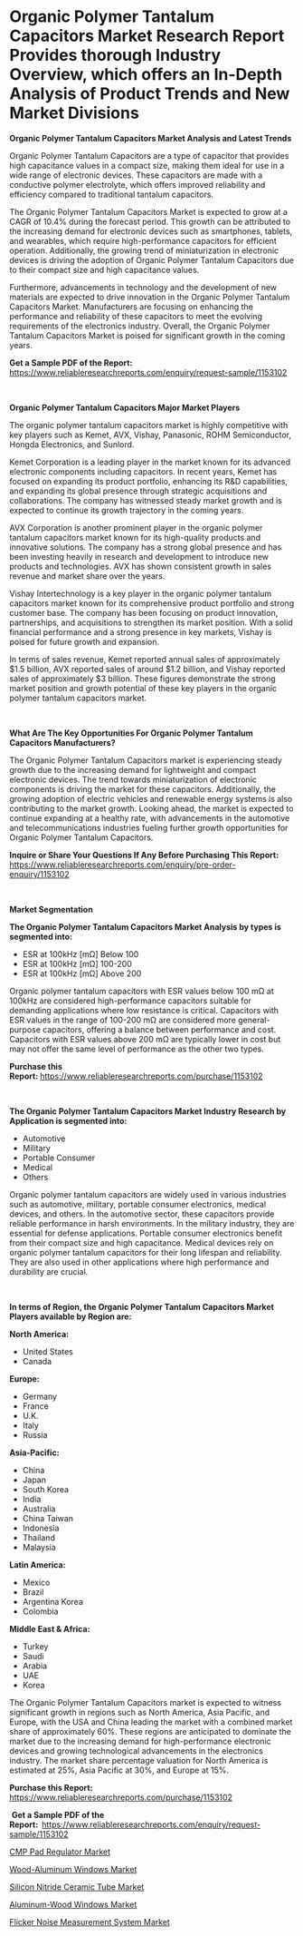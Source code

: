 <p><h1>Organic Polymer Tantalum Capacitors Market Research Report Provides thorough Industry Overview, which offers an In-Depth Analysis of Product Trends and New Market Divisions</h1></p><p><strong>Organic Polymer Tantalum Capacitors Market Analysis and Latest Trends</strong></p>
<p><p>Organic Polymer Tantalum Capacitors are a type of capacitor that provides high capacitance values in a compact size, making them ideal for use in a wide range of electronic devices. These capacitors are made with a conductive polymer electrolyte, which offers improved reliability and efficiency compared to traditional tantalum capacitors.</p><p>The Organic Polymer Tantalum Capacitors Market is expected to grow at a CAGR of 10.4% during the forecast period. This growth can be attributed to the increasing demand for electronic devices such as smartphones, tablets, and wearables, which require high-performance capacitors for efficient operation. Additionally, the growing trend of miniaturization in electronic devices is driving the adoption of Organic Polymer Tantalum Capacitors due to their compact size and high capacitance values.</p><p>Furthermore, advancements in technology and the development of new materials are expected to drive innovation in the Organic Polymer Tantalum Capacitors Market. Manufacturers are focusing on enhancing the performance and reliability of these capacitors to meet the evolving requirements of the electronics industry. Overall, the Organic Polymer Tantalum Capacitors Market is poised for significant growth in the coming years.</p></p>
<p><strong>Get a Sample PDF of the Report:&nbsp;</strong> <a href="https://www.reliableresearchreports.com/enquiry/request-sample/1153102">https://www.reliableresearchreports.com/enquiry/request-sample/1153102</a></p>
<p>&nbsp;</p>
<p><strong>Organic Polymer Tantalum Capacitors Major Market Players</strong></p>
<p><p>The organic polymer tantalum capacitors market is highly competitive with key players such as Kemet, AVX, Vishay, Panasonic, ROHM Semiconductor, Hongda Electronics, and Sunlord. </p><p>Kemet Corporation is a leading player in the market known for its advanced electronic components including capacitors. In recent years, Kemet has focused on expanding its product portfolio, enhancing its R&D capabilities, and expanding its global presence through strategic acquisitions and collaborations. The company has witnessed steady market growth and is expected to continue its growth trajectory in the coming years.</p><p>AVX Corporation is another prominent player in the organic polymer tantalum capacitors market known for its high-quality products and innovative solutions. The company has a strong global presence and has been investing heavily in research and development to introduce new products and technologies. AVX has shown consistent growth in sales revenue and market share over the years.</p><p>Vishay Intertechnology is a key player in the organic polymer tantalum capacitors market known for its comprehensive product portfolio and strong customer base. The company has been focusing on product innovation, partnerships, and acquisitions to strengthen its market position. With a solid financial performance and a strong presence in key markets, Vishay is poised for future growth and expansion.</p><p>In terms of sales revenue, Kemet reported annual sales of approximately $1.5 billion, AVX reported sales of around $1.2 billion, and Vishay reported sales of approximately $3 billion. These figures demonstrate the strong market position and growth potential of these key players in the organic polymer tantalum capacitors market.</p></p>
<p>&nbsp;</p>
<p><strong>What Are The Key Opportunities For Organic Polymer Tantalum Capacitors Manufacturers?</strong></p>
<p><p>The Organic Polymer Tantalum Capacitors market is experiencing steady growth due to the increasing demand for lightweight and compact electronic devices. The trend towards miniaturization of electronic components is driving the market for these capacitors. Additionally, the growing adoption of electric vehicles and renewable energy systems is also contributing to the market growth. Looking ahead, the market is expected to continue expanding at a healthy rate, with advancements in the automotive and telecommunications industries fueling further growth opportunities for Organic Polymer Tantalum Capacitors.</p></p>
<p><strong>Inquire or Share Your Questions If Any Before Purchasing This Report:</strong> <a href="https://www.reliableresearchreports.com/enquiry/pre-order-enquiry/1153102">https://www.reliableresearchreports.com/enquiry/pre-order-enquiry/1153102</a></p>
<p>&nbsp;</p>
<p><strong>Market Segmentation</strong></p>
<p><strong>The Organic Polymer Tantalum Capacitors Market Analysis by types is segmented into:</strong></p>
<p><ul><li>ESR at 100kHz [mΩ] Below 100</li><li>ESR at 100kHz [mΩ] 100-200</li><li>ESR at 100kHz [mΩ] Above 200</li></ul></p>
<p><p>Organic polymer tantalum capacitors with ESR values below 100 mΩ at 100kHz are considered high-performance capacitors suitable for demanding applications where low resistance is critical. Capacitors with ESR values in the range of 100-200 mΩ are considered more general-purpose capacitors, offering a balance between performance and cost. Capacitors with ESR values above 200 mΩ are typically lower in cost but may not offer the same level of performance as the other two types.</p></p>
<p><strong>Purchase this Report:&nbsp;</strong><a href="https://www.reliableresearchreports.com/purchase/1153102">https://www.reliableresearchreports.com/purchase/1153102</a></p>
<p>&nbsp;</p>
<p><strong>The Organic Polymer Tantalum Capacitors Market Industry Research by Application is segmented into:</strong></p>
<p><ul><li>Automotive</li><li>Military</li><li>Portable Consumer</li><li>Medical</li><li>Others</li></ul></p>
<p><p>Organic polymer tantalum capacitors are widely used in various industries such as automotive, military, portable consumer electronics, medical devices, and others. In the automotive sector, these capacitors provide reliable performance in harsh environments. In the military industry, they are essential for defense applications. Portable consumer electronics benefit from their compact size and high capacitance. Medical devices rely on organic polymer tantalum capacitors for their long lifespan and reliability. They are also used in other applications where high performance and durability are crucial.</p></p>
<p>&nbsp;</p>
<p><strong>In terms of Region, the Organic Polymer Tantalum Capacitors Market Players available by Region are:</strong></p>
<p>
    <p> <strong> North America: </strong>
        <ul>
            <li>United States</li>
            <li>Canada</li>
        </ul>
        </p> 
    <p> <strong> Europe: </strong>
        <ul>
            <li>Germany</li>
            <li>France</li>
            <li>U.K.</li>
            <li>Italy</li>
            <li>Russia</li>
        </ul>
        </p> 
    <p> <strong> Asia-Pacific: </strong>
        <ul>
            <li>China</li>
            <li>Japan</li>
            <li>South Korea</li>
            <li>India</li>
            <li>Australia</li>
            <li>China Taiwan</li>
            <li>Indonesia</li>
            <li>Thailand</li>
            <li>Malaysia</li>
        </ul>
        </p> 
    <p> <strong> Latin America: </strong>
        <ul>
            <li>Mexico</li>
            <li>Brazil</li>
            <li>Argentina Korea</li>
            <li>Colombia</li>
        </ul>
        </p> 
    <p> <strong> Middle East & Africa: </strong>
        <ul>
            <li>Turkey</li>
            <li>Saudi</li>
            <li>Arabia</li>
            <li>UAE</li>
            <li>Korea</li>
        </ul>
    </p>
    </p>
<p><p>The Organic Polymer Tantalum Capacitors market is expected to witness significant growth in regions such as North America, Asia Pacific, and Europe, with the USA and China leading the market with a combined market share of approximately 60%. These regions are anticipated to dominate the market due to the increasing demand for high-performance electronic devices and growing technological advancements in the electronics industry. The market share percentage valuation for North America is estimated at 25%, Asia Pacific at 30%, and Europe at 15%.</p></p>
<p><strong>Purchase this Report: </strong><a href="https://www.reliableresearchreports.com/purchase/1153102">https://www.reliableresearchreports.com/purchase/1153102</a></p>
<p>&nbsp;<strong>Get a Sample PDF of the Report:&nbsp;&nbsp;</strong><a href="https://www.reliableresearchreports.com/enquiry/request-sample/1153102">https://www.reliableresearchreports.com/enquiry/request-sample/1153102</a></p>
<p><strong></strong></p>
<p><p><a href="https://github.com/mharielmesa/Market-Research-Report-List-1/blob/main/cmp-pad-regulator-market.md">CMP Pad Regulator Market</a></p><p><a href="https://medium.com/@jasonspinka/wood-aluminum-windows-market-insight-market-trends-growth-forecasted-from-2024-to-2031-08082dd5be87">Wood-Aluminum Windows Market</a></p><p><a href="https://medium.com/@wadefahey/silicon-nitride-ceramic-tube-market-size-and-market-trends-complete-industry-overview-2024-to-18017bb1f226">Silicon Nitride Ceramic Tube Market</a></p><p><a href="https://medium.com/@wadefahey/aluminum-wood-windows-market-analysis-and-sze-forecasted-for-period-from-2024-to-2031-0278717d7c8f">Aluminum-Wood Windows Market</a></p><p><a href="https://github.com/dringals/Market-Research-Report-List-2/blob/main/flicker-noise-measurement-system-market.md">Flicker Noise Measurement System Market</a></p></p>